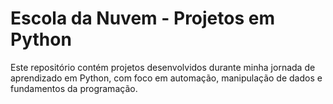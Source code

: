 # Escola da Nuvem - Projetos em Python

Este repositório contém projetos desenvolvidos durante minha jornada de aprendizado em Python, com foco em automação, manipulação de dados e fundamentos da programação.


